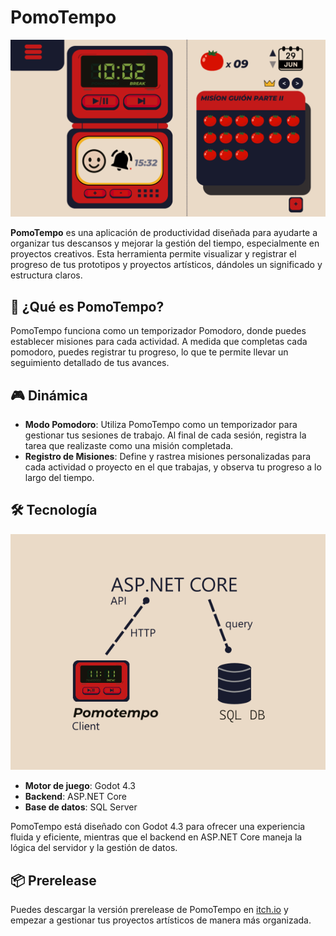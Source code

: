 # PomoTempo

![Captura de pantalla de PomoTempo](godot-frtn/Recursos/Imgs/PomoTempo1024x576.png)

**PomoTempo** es una aplicación de productividad diseñada para ayudarte a organizar tus descansos y mejorar la gestión del tiempo, especialmente en proyectos creativos. Esta herramienta permite visualizar y registrar el progreso de tus prototipos y proyectos artísticos, dándoles un significado y estructura claros.

## 🚀 ¿Qué es PomoTempo?

PomoTempo funciona como un temporizador Pomodoro, donde puedes establecer misiones para cada actividad. A medida que completas cada pomodoro, puedes registrar tu progreso, lo que te permite llevar un seguimiento detallado de tus avances.

## 🎮 Dinámica

- **Modo Pomodoro**: Utiliza PomoTempo como un temporizador para gestionar tus sesiones de trabajo. Al final de cada sesión, registra la tarea que realizaste como una misión completada.
- **Registro de Misiones**: Define y rastrea misiones personalizadas para cada actividad o proyecto en el que trabajas, y observa tu progreso a lo largo del tiempo.

## 🛠️ Tecnología

![Modelo de Front y Back](godot-frtn/Recursos/Imgs/pomotemposchema.png)

- **Motor de juego**: Godot 4.3
- **Backend**: ASP.NET Core
- **Base de datos**: SQL Server

PomoTempo está diseñado con Godot 4.3 para ofrecer una experiencia fluida y eficiente, mientras que el backend en ASP.NET Core maneja la lógica del servidor y la gestión de datos.

## 📦 Prerelease

Puedes descargar la versión prerelease de PomoTempo en [itch.io](https://esculpiendojuegos.itch.io/pomotempo) y empezar a gestionar tus proyectos artísticos de manera más organizada.

